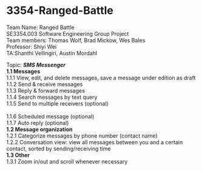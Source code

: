 # 3354-Ranged-Battle
Team Name: Ranged Battle <br />
SE3354.003 Software Engineering Group Project <br />
Team members: Thomas Wolf, Brad Mickow, Wes Bales <br />
Professor: Shiyi Wei <br />
TA:Shanthi Vellingiri, Austin Mordahl <br />

Topic: **_SMS	Messenger_** <br />
**1.1 Messages** <br />
1.1.1 View,	edit,	and	delete	messages,	save	a	message	under	edition	as	draft <br />
1.1.2 Send	&	receive	messages <br />
1.1.3 Reply	&	forward	messages <br />
1.1.4 Search	messages	by	text	query	<br />
1.1.5 Send	to	multiple	receivers	(optional) <br />	
1.1.6 Scheduled	message	(optional) <br />
1.1.7 Auto	reply	(optional) <br />
**1.2 Message	organization** <br />
1.2.1 Categorize	messages	by	phone	number	(contact	name) <br />
1.2.2 Conversation	view:	view	all	messages	between	you	and	a	certain <br />
contact, sorted	by sending/receiving	time <br />
**1.3 Other** <br />
1.3.1 Zoom	in/out	and	scroll	whenever	necessary <br />
